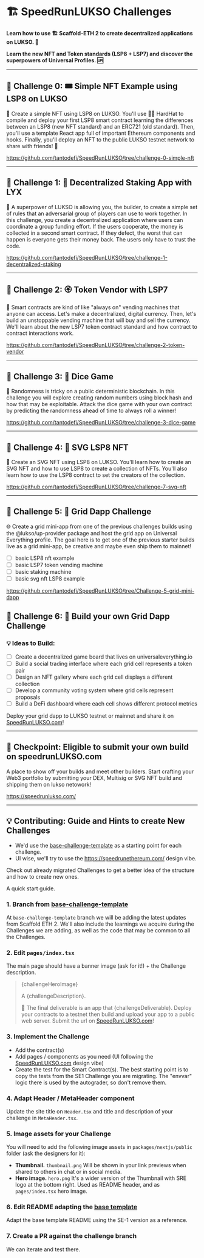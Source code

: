 # 🏗 SpeedRunLUKSO Challenges

**Learn how to use 🏗 Scaffold-ETH 2 to create decentralized applications on LUKSO. 🚀**

**Learn the new NFT and Token standards (LSP8 + LSP7) and discover the superpowers of Universal Profiles. 🆙**

---

## 🚩 Challenge 0: 🎟 Simple NFT Example using LSP8 on LUKSO

🎫 Create a simple NFT using LSP8 on LUKSO. You'll use 👷‍♀️ HardHat to compile and deploy your first LSP8 smart contract learning the differences between an LSP8 (new NFT standard) and an ERC721 (old standard). Then, you'll use a template React app full of important Ethereum components and hooks. Finally, you'll deploy an NFT to the public LUKSO testnet network to share with friends! 🚀

https://github.com/tantodefi/SpeedRunLUKSO/tree/challenge-0-simple-nft

---

## 🚩 Challenge 1: 🔏 Decentralized Staking App with LYX

🦸 A superpower of LUKSO is allowing you, the builder, to create a simple set of rules that an adversarial group of players can use to work together. In this challenge, you create a decentralized application where users can coordinate a group funding effort. If the users cooperate, the money is collected in a second smart contract. If they defect, the worst that can happen is everyone gets their money back. The users only have to trust the code.

https://github.com/tantodefi/SpeedRunLUKSO/tree/challenge-1-decentralized-staking

---

## 🚩 Challenge 2: 🏵 Token Vendor with LSP7

🤖 Smart contracts are kind of like "always on" vending machines that anyone can access. Let's make a decentralized, digital currency. Then, let's build an unstoppable vending machine that will buy and sell the currency. We'll learn about the new LSP7 token contract standard and how contract to contract interactions work.

https://github.com/tantodefi/SpeedRunLUKSO/tree/challenge-2-token-vendor

---

## 🚩 Challenge 3: 🎲 Dice Game

🎰 Randomness is tricky on a public deterministic blockchain. In this challenge you will explore creating random numbers using block hash and how that may be exploitable. Attack the dice game with your own contract by predicting the randomness ahead of time to always roll a winner!

https://github.com/tantodefi/SpeedRunLUKSO/tree/challenge-3-dice-game

---

## 🚩 Challenge 4: 🎨 SVG LSP8 NFT

🎨 Create an SVG NFT using LSP8 on LUKSO. You'll learn how to create an SVG NFT and how to use LSP8 to create a collection of NFTs. You'll also learn how to use the LSP8 contract to set the creators of the collection.

https://github.com/tantodefi/SpeedRunLUKSO/tree/challenge-7-svg-nft

---

## 🚩 Challenge 5: 🔗 Grid Dapp Challenge

🌐 Create a grid mini-app from one of the previous challenges builds using the @lukso/up-provider package and host the grid app on Universal Everything profile. The goal here is to get one of the previous starter builds live as a grid mini-app, be creative and maybe even ship them to mainnet!

- [ ] basic LSP8 nft example
- [ ] basic LSP7 token vending machine
- [ ] basic staking machine
- [ ] basic svg nft LSP8 example

https://github.com/tantodefi/SpeedRunLUKSO/tree/Challenge-5-grid-mini-dapp

## 🚩 Challenge 6: 🔗 Build your own Grid Dapp Challenge

### 💡 Ideas to Build:

- [ ] Create a decentralized game board that lives on universaleverything.io
- [ ] Build a social trading interface where each grid cell represents a token pair
- [ ] Design an NFT gallery where each grid cell displays a different collection
- [ ] Develop a community voting system where grid cells represent proposals
- [ ] Build a DeFi dashboard where each cell shows different protocol metrics

Deploy your grid dapp to LUKSO testnet or mainnet and share it on [SpeedRunLUKSO.com](https://speedrunlukso.com)!

---

## 🎉 Checkpoint: Eligible to submit your own build on speedrunLUKSO.com

A place to show off your builds and meet other builders. Start crafting your Web3 portfolio by submitting your DEX, Multisig or SVG NFT build and shipping them on lukso netowork! 

https://speedrunlukso.com/

---

## 💡 Contributing: Guide and Hints to create New Challenges

- We'd use the [base-challenge-template](https://github.com/scaffold-eth/se-2-challenges/tree/base-challenge-template) as a starting point for each challenge.
- UI wise, we'll try to use the https://speedrunethereum.com/ design vibe.

Check out already migrated Challenges to get a better idea of the structure and how to create new ones.

A quick start guide.

### 1. Branch from [base-challenge-template](https://github.com/tantodefi/SpeedRunLUKSO/tree/base-challenge-template)

At `base-challenge-template` branch we will be adding the latest updates from Scaffold ETH 2. We'll also include the learnings we acquire during the Challenges we are adding, as well as the code that may be common to all the Challenges.

### 2. Edit `pages/index.tsx`

The main page should have a banner image (ask for it!) + the Challenge description.

> {challengeHeroImage}
>
> A {challengeDescription}.
>
> 🌟 The final deliverable is an app that {challengeDeliverable}.
> Deploy your contracts to a testnet then build and upload your app to a public web server. Submit the url on [SpeedRunLUKSO.com](https://speedrunlukso.com)!

### 3. Implement the Challenge

- Add the contract(s)
- Add pages / components as you need (UI following the [SpeedRunLUKSO.com](https://speedrunlukso.com/) design vibe)
- Create the test for the Smart Contract(s). The best starting point is to copy the tests from the SE1 Challenge you are migrating. The "envvar" logic there is used by the autograder, so don't remove them.

### 4. Adapt Header / MetaHeader component

Update the site title on `Header.tsx` and title and description of your challenge in `MetaHeader.tsx`.

### 5. Image assets for your Challenge

You will need to add the following image assets in `packages/nextjs/public` folder (ask the designers for it):

- **Thumbnail.** `thumbnail.png`
  Will be shown in your link previews when shared to others in chat or in social media.
- **Hero image.** `hero.png`
  It's a wider version of the Thumbnail with SRE logo at the bottom right. Used as README header, and as `pages/index.tsx` hero image.

### 6. Edit README adapting the [base template](https://github.com/tantodefi/SpeedRunLUKSO/tree/base-challenge-template#readme)

Adapt the base template README using the SE-1 version as a reference.

### 7. Create a PR against the challenge branch

We can iterate and test there.
